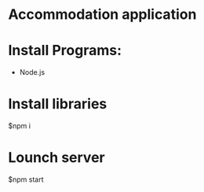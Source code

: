 # Accommodation application

# Install Programs:
* Node.js

# Install libraries
  $npm i

# Lounch server
  $npm start
